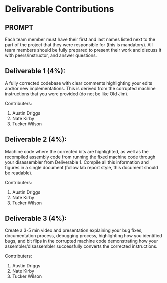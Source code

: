 # Delivarable Contributions

## PROMPT

Each team member must have their first and last names listed next to the part of the project that they were responsible for (this is mandatory). All team members should be fully prepared to present their work and discuss it with peers/instructor, and answer questions.


## Deliverable 1 (4%): 

A fully corrected codebase with clear comments highlighting your edits and/or new implementations. This is derived from the corrupted machine instructions that you were provided (do not be like Old Jim).

Contributers:
1. Austin Driggs
2. Nate Kirby
3. Tucker Wilson


## Deliverable 2 (4%): 

Machine code where the corrected bits are highlighted, as well as the recompiled assembly code from running the fixed machine code through your disassembler from Deliverable 1. Compile all this information and figures in a single document (follow lab report style, this document should be readable).

Contributers:
1. Austin Driggs
2. Nate Kirby
3. Tucker Wilson


## Deliverable 3 (4%): 

Create a 3-5 min video and presentation explaining your bug fixes, documentation process, debugging process, highlighting how you identified bugs, and bit flips in the corrupted machine code demonstrating how your assembler/disassembler successfully converts the corrected instructions.

Contributers:
1. Austin Driggs
2. Nate Kirby
3. Tucker Wilson
